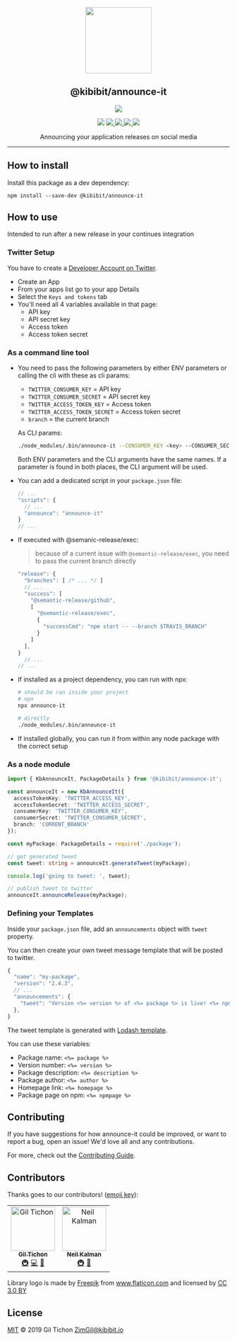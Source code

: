 <p align="center">
  <a href="https://github.com/Kibibit/announce-it" target="blank"><img src="http://kibibit.io/kibibit-assets/announce-it.svg" width="150" ></a>
  <h2 align="center">
    @kibibit/announce-it
  </h2>
</p>
<p align="center">
  <a href="https://www.npmjs.com/package/@kibibit/announce-it"><img src="https://img.shields.io/npm/v/@kibibit/announce-it/latest.svg?style=for-the-badge&logo=npm&color=CB3837"></a>
</p>
<p align="center">
  <a href="https://www.npmjs.com/package/@kibibit/announce-it"><img src="https://img.shields.io/npm/v/@kibibit/announce-it/next.svg?style=flat-square&logo=npm&color=CB3837"></a>
  <a href="https://travis-ci.org/Kibibit/announce-it">
  <img src="https://travis-ci.org/Kibibit/announce-it.svg?branch=master">
  </a>
  <a href="https://coveralls.io/github/Kibibit/announce-it?branch=master">
  <img src="https://coveralls.io/repos/github/Kibibit/announce-it/badge.svg?branch=master">
  </a>
  <a href="http://greenkeeper.io">
    <img src="https://badges.greenkeeper.io/Kibibit/announce-it.svg">
  </a>
  <a href="https://salt.bountysource.com/teams/kibibit"><img src="https://img.shields.io/endpoint.svg?url=https://monthly-salt.now.sh/kibibit&style=flat-square"></a>
</p>
<p align="center">
  Announcing your application releases on social media
</p>
<hr>

<!-- GENERAL DESCRIPTION IF NEEDED -->

## How to install

Install this package as a dev dependency:
```shell
npm install --save-dev @kibibit/announce-it
```

## How to use
Intended to run after a new release in your continues integration

### Twitter Setup
You have to create a [Developer Account on Twitter](https://developer.twitter.com/).

* Create an App
* From your apps list go to your app Details
* Select the `Keys and tokens` tab
* You'll need all 4 variables available in that page:
  * API key
  * API secret key
  * Access token
  * Access token secret


### As a command line tool
- You need to pass the following parameters by either ENV parameters or
  calling the cli with these as cli params:

  * `TWITTER_CONSUMER_KEY` = API key
  * `TWITTER_CONSUMER_SECRET` = API secret key
  * `TWITTER_ACCESS_TOKEN_KEY` = Access token
  * `TWITTER_ACCESS_TOKEN_SECRET` = Access token secret
  * `branch` = the current branch

  As CLI params:
  ```bash
  ./node_modules/.bin/announce-it --CONSUMER_KEY <key> --CONSUMER_SECRET <secret> --ACCESS_TOKEN_KEY <key> --ACCESS_TOKEN_SECRET <secret> --branch <branchName>
  ```
  Both ENV parameters and the CLI arguments have the same names. If a parameter is found in both places, the CLI argument will be used.

- You can add a dedicated script in your `package.json` file:
  ```js
  // ...
  "scripts": {
    // ...
    "announce": "announce-it"
  }
  // ...
  ```
- If executed with @semanic-release/exec:
  > because of a current issue with `@semantic-release/exec`, you need
to pass the current branch directly
  ```js
  "release": {
    "branches": [ /* ... */ ]
    // ...
    "success": [
      "@semantic-release/github",
      [
        "@semantic-release/exec",
        {
          "successCmd": "npm start -- --branch $TRAVIS_BRANCH"
        }
      ]
    ],
  }
    // ...
  // ...
  ```
- If installed as a project dependency, you can run with npx:
  ```bash
  # should be ran inside your project
  # npx
  npx announce-it

  # directly 
  ./node_modules/.bin/announce-it
  ```
- If installed globally, you can run it from within any node package with
the correct setup

### As a node module

```typescript
import { KbAnnounceIt, PackageDetails } from '@kibibit/announce-it';

const announceIt = new KbAnnounceIt({
  accessTokenKey: 'TWITTER_ACCESS_KEY',
  accessTokenSecret: 'TWITTER_ACCESS_SECRET',
  consumerKey: 'TWITTER_CONSUMER_KEY',
  consumerSecret: 'TWITTER_CONSUMER_SECRET',
  branch: 'CURRENT_BRANCH'
});

const myPackage: PackageDetails = require('./package');

// get generated tweet
const tweet: string = announceIt.generateTweet(myPackage);

console.log('going to tweet: ', tweet);

// publish tweet to twitter
announceIt.announceRelease(myPackage);

```

### Defining your Templates
Inside your `package.json` file, add an `announcements` object with `tweet` property.

You can then create your own tweet message template that will be posted to twitter.

```javascript
{
  "name": "my-package",
  "version": "2.4.3",
  // ...
  "announcements": {
    "tweet": "Version <%= version %> of <%= package %> is live! <%= npmpage %>"
  },
}
```

The tweet template is generated with [Lodash template](https://lodash.com/docs/4.17.11#template).

You can use these variables:
  * Package name: `<%= package %>`
  * Version number: `<%= version %>`
  * Package description: `<%= description %>`
  * Package author: `<%= author %>`
  * Homepage link: `<%= homepage %>`
  * Package page on npm: `<%= npmpage %>`

## Contributing

If you have suggestions for how announce-it could be improved, or want to report a bug, open an issue! We'd love all and any contributions.

For more, check out the [Contributing Guide](CONTRIBUTING.md).

## Contributors

Thanks goes to our contributors! ([emoji key](https://allcontributors.org/docs/en/emoji-key)):

<!-- ALL-CONTRIBUTORS-LIST:START - Do not remove or modify this section -->
<!-- prettier-ignore -->
<table><tr><td align="center"><a href="https://github.com/ZimGil"><img src="https://avatars3.githubusercontent.com/u/39461857?v=4" width="100px;" alt="Gil Tichon"/><br /><sub><b>Gil Tichon</b></sub></a><br /><a href="#infra-ZimGil" title="Infrastructure (Hosting, Build-Tools, etc)">🚇</a> <a href="https://github.com/kibibit/announce-it/commits?author=ZimGil" title="Code">💻</a> <a href="#projectManagement-ZimGil" title="Project Management">📆</a></td><td align="center"><a href="http://thatkookooguy.kibibit.io"><img src="https://avatars3.githubusercontent.com/u/10427304?v=4" width="100px;" alt="Neil Kalman"/><br /><sub><b>Neil Kalman</b></sub></a><br /><a href="#infra-Thatkookooguy" title="Infrastructure (Hosting, Build-Tools, etc)">🚇</a> <a href="#ideas-Thatkookooguy" title="Ideas, Planning, & Feedback">🤔</a></td></tr></table>
<!-- ALL-CONTRIBUTORS-LIST:END -->

Library logo is made by
<a href="https://www.freepik.com/" title="Freepik">Freepik</a>
from
<a href="https://www.flaticon.com/" title="Flaticon">www.flaticon.com</a>
and licensed by
<a href="http://creativecommons.org/licenses/by/3.0/" title="Creative Commons BY 3.0" target="_blank">CC 3.0 BY</a>

## License

[MIT](LICENSE) © 2019 Gil Tichon <ZimGil@kibibit.io>
